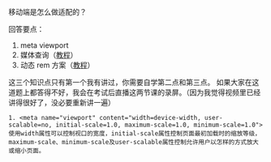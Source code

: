 移动端是怎么做适配的？

回答要点：

1. meta viewport
2. 媒体查询（[教程](https://xiedaimala.com/courses/003b1951-22af-4821-ad80-d2880c0074eb/tasks/f61cdba2-cea3-4da1-90b6-3f37bd8d6d5b)）
3. 动态 rem 方案（[教程](https://xiedaimala.com/courses/003b1951-22af-4821-ad80-d2880c0074eb/tasks/37a886be-169c-4a99-8bfb-1a993be8119d)）

这三个知识点只有第一个我有讲过，你需要自学第二点和第三点。
如果大家在这道题上都答得不好，我会在考试后直播这两节课的录屏。（因为我觉得视频里已经讲得很好了，没必要重新讲一遍）

```
1. <meta name="viewport" content="width=device-width, user-scalable=no, initial-scale=1.0, maximum-scale=1.0, minimum-scale=1.0">
使用width属性可以控制视口的宽度，initial-scale属性控制页面最初加载时的缩放等级，maximum-scale、minimum-scale及user-scalable属性控制允许用户以怎样的方式放大或缩小页面。
```

